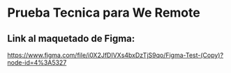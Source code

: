 # Prueba Tecnica para We Remote

## Link al maquetado de Figma: 
https://www.figma.com/file/i0X2JfDIVXs4bxDzTjS9qo/Figma-Test-(Copy)?node-id=4%3A5327

